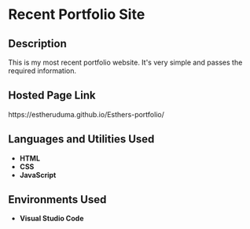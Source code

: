 <h1>Recent Portfolio Site</h1>

<h2>Description</h2>
This is my most recent portfolio website. It's very simple and passes the required information.
<br />

<h2>Hosted Page Link</h2>
https://estheruduma.github.io/Esthers-portfolio/

<h2>Languages and Utilities Used</h2>

- <b>HTML</b> 
- <b>CSS</b>
- <b>JavaScript</b>

<h2>Environments Used </h2>

- <b>Visual Studio Code</b>
